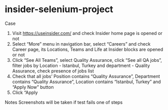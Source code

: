 # insider-selenium-project

Case
1. Visit https://useinsider.com/ and check Insider home page is opened or not
2. Select “More” menu in navigation bar, select “Careers” and check Career page, its
Locations, Teams and Life at Insider blocks are opened or not
3. Click “See All Teams”, select Quality Assurance, click “See all QA jobs”, filter jobs by
Location - Istanbul, Turkey and department - Quality Assurance, check presence of
jobs list
4. Check that all jobs’ Position contains “Quality Assurance”, Department contains
“Quality Assurance”, Location contains “Istanbul, Turkey” and “Apply Now” button
5. Click “Apply

Notes
Screenshots will be taken if test fails one of steps
